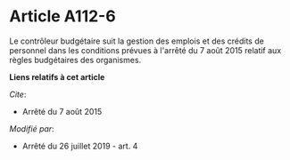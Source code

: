 # Article A112-6

Le contrôleur budgétaire suit la gestion des emplois et des crédits de personnel dans les conditions prévues à l'arrêté du 7
août 2015 relatif aux règles budgétaires des organismes.

**Liens relatifs à cet article**

_Cite_:

  - Arrêté du 7 août 2015

_Modifié par_:

  - Arrêté du 26 juillet 2019 - art. 4
